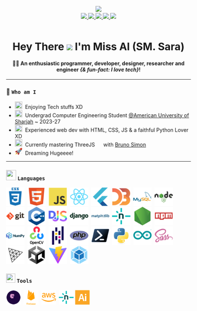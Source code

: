 <div id="header" align="center">
  <img src="https://media.giphy.com/media/v1.Y2lkPTc5MGI3NjExczZjNjRkejVvbWZicW1nenFqdDZ4cnc5NGk1dmtiNDNtY25namRkdiZlcD12MV9pbnRlcm5hbF9naWZfYnlfaWQmY3Q9Zw/L1R1tvI9svkIWwpVYr/giphy.gif" width="500"/>
  
  <div id="badges">
  <a href="mailto:sidratul.s@outlook.com">
    <img src="https://img.shields.io/badge/Gmail-red?logo=gmail&logoColor=white"/>
  </a>
  <a href="https://www.linkedin.com/in/sidratul-muntaha-sara/">
    <img src="https://img.shields.io/badge/LinkedIn-blue?logo=linkedin&logoColor=white"/>
  </a>
  <a href="mailto:miss_ai">
    <img src="https://img.shields.io/badge/Discord-5865F2?logo=discord&logoColor=white"/>
  </a>
  <a href="https://www.youtube.com/channel/UCrR4bA2PhubbPealOso0nEg">
    <img src="https://img.shields.io/badge/Youtube-ff0000?logo=youtube&logoColor=white"/>
  </a>
  <a href="https://www.instagram.com/sara_designz">
    <img src="https://img.shields.io/badge/Instagram-d62976?logo=instagram&logoColor=white"/>
  </a>
</div>
  <img src="https://komarev.com/ghpvc/?username=sidratulmuntahasara&style=flat-square&color=blue" alt=""/>
  <h1>Hey There <img src="https://media.giphy.com/media/hvRJCLFzcasrR4ia7z/giphy.gif" width="30px"/>  I'm Miss AI (SM. Sara) </h1>
 <h4>👩‍💻 An enthusiastic programmer, developer, designer, researcher and engineer <i> {& fun-fact: I love tech}</i>!</h4>
</div>

---
### :unicorn: ```Who am I```
<ul>
  <li> <img src="https://cdn.discordapp.com/emojis/432278239805833246.gif" width="20" height="20" /> &nbsp;Enjoying Tech stuffs XD </li>
  <li> <img src="https://raw.githubusercontent.com/Tarikul-Islam-Anik/Microsoft-Teams-Animated-Emojis/master/Emojis/Smilies/Face%20with%20Rolling%20Eyes.png" width="20" height="20"/> &nbsp;Undergrad Computer Engineering Student <a href="https://www.aus.edu">@American University of Sharjah</a> ~ 2023-27 </li>
  <li> <img src="https://camo.githubusercontent.com/3d18e087320bd55242f093df43569639967c32d1cfefa2d7edfa2b95e1ac8d9f/68747470733a2f2f656d6f6a69732e736c61636b6d6f6a69732e636f6d2f656d6f6a69732f696d616765732f313630303730363732382f31303532312f6d656f775f636f64652e676966" width="20" height="20"/> &nbsp;Experienced web dev with HTML, CSS, JS & a faithful Python Lover XD </li>
  <li> <img src="https://cdn.discordapp.com/emojis/1141664822199590932.gif?size=128" width="20" height="20"/> &nbsp;Currently mastering ThreeJS <img src="https://cdn.discordapp.com/emojis/635273389099057152.gif" width="15" height="15"/> with <a href="https://github.com/brunosimon">Bruno Simon</a></li>
  <li> <img src="https://github.com/RoundedInfinity/animated_emoji/blob/main/example/screenshots/rocket.gif" width="20" height="20"/> &nbsp;Dreaming Hugeeee! </li>
</ul>

---
### <img src="https://cdn.discordapp.com/emojis/519655779750379521.gif" width="27" height="28"> ```Languages```
<div>
  <img src="https://github.com/devicons/devicon/blob/master/icons/css3/css3-plain-wordmark.svg"  title="CSS3" alt="CSS" width="50" height="50"/>&nbsp;
  <img src="https://github.com/devicons/devicon/blob/master/icons/html5/html5-original.svg" title="HTML5" alt="HTML" width="50" height="50"/>&nbsp;
  <img src="https://github.com/devicons/devicon/blob/master/icons/javascript/javascript-original.svg" title="JavaScript" alt="JavaScript" width="50" height="50"/>&nbsp;
  <img src="https://github.com/devicons/devicon/blob/master/icons/react/react-original.svg" title="React" alt="React" width="50" height="50"/>&nbsp;
  <img src="https://github.com/devicons/devicon/blob/master/icons/flutter/flutter-original.svg" title="Flutter" alt="Flutter" width="50" height="50"/>&nbsp;
  <img src="https://github.com/devicons/devicon/blob/master/icons/d3js/d3js-original.svg" title="D3js" alt="D3js" width="50" height="50"/>&nbsp;
  <img src="https://github.com/devicons/devicon/blob/master/icons/mysql/mysql-original-wordmark.svg" title="MySQL"  alt="MySQL" width="50" height="50"/>&nbsp;
  <img src="https://github.com/devicons/devicon/blob/master/icons/nodejs/nodejs-original-wordmark.svg" title="NodeJS" alt="NodeJS" width="50" height="50"/>&nbsp;
  <img src="https://github.com/devicons/devicon/blob/master/icons/git/git-original-wordmark.svg" title="Git" alt="Git" width="50" height="50"/>&nbsp;
  <img src="https://github.com/devicons/devicon/blob/master/icons/cplusplus/cplusplus-original.svg" title="C++" alt="C++" width="50" height="50"/>&nbsp;
  <img src="https://github.com/devicons/devicon/blob/master/icons/discordjs/discordjs-original.svg" title="Discordjs" alt="Discordjs" width="50" height="50"/>&nbsp;
  <img src="https://github.com/devicons/devicon/blob/master/icons/django/django-plain-wordmark.svg" title="Django" alt="Django" width="50" height="50"/>&nbsp;
  <img src="https://github.com/devicons/devicon/blob/master/icons/matplotlib/matplotlib-plain-wordmark.svg" title="Matplotlib" alt="Matplotlib" width="50" height="50"/>&nbsp;
  <img src="https://github.com/devicons/devicon/blob/master/icons/netlify/netlify-original.svg" title="Netlify" alt="Netlify" width="50" height="50"/>&nbsp;
  <img src="https://github.com/devicons/devicon/blob/master/icons/nodejs/nodejs-original.svg" title="Nodejs" alt="Nodejs" width="50" height="50"/>&nbsp;
  <img src="https://github.com/devicons/devicon/blob/master/icons/npm/npm-original-wordmark.svg" title="NPM" alt="NPM" width="50" height="50"/>&nbsp;
  <img src="https://github.com/devicons/devicon/blob/master/icons/numpy/numpy-original-wordmark.svg" title="Numpy" alt="Numpy" width="50" height="50"/>&nbsp;
  <img src="https://github.com/devicons/devicon/blob/master/icons/opencv/opencv-original-wordmark.svg" title="OpenCV" alt="OpenCV" width="50" height="50"/>&nbsp;
  <img src="https://github.com/devicons/devicon/blob/master/icons/pandas/pandas-original.svg" title="Pandas" alt="Pandas" width="50" height="50"/>&nbsp;
  <img src="https://github.com/devicons/devicon/blob/master/icons/php/php-original.svg" title="PHP" alt="PHP" width="50" height="50"/>&nbsp;
  <img src="https://github.com/devicons/devicon/blob/master/icons/powershell/powershell-original.svg" title="Powershell" alt="Powershell" width="50" height="50"/>&nbsp;
  <img src="https://github.com/devicons/devicon/blob/master/icons/python/python-original.svg" title="Python" alt="Python" width="50" height="50"/>&nbsp;
  <img src="https://github.com/devicons/devicon/blob/master/icons/arduino/arduino-original.svg" title="Arduino" alt="Arduino" width="50" height="50"/>&nbsp;
  <img src="https://github.com/devicons/devicon/blob/master/icons/sass/sass-original.svg" title="Sass" alt="Sass" width="50" height="50"/>&nbsp;
  <img src="https://github.com/devicons/devicon/blob/master/icons/threejs/threejs-original.svg" title="Threejs" alt="Threejs" width="50" height="50"/>&nbsp;
  <img src="https://github.com/devicons/devicon/blob/master/icons/unity/unity-original.svg" title="Unity" alt="Unity" width="50" height="50"/>&nbsp;
  <img src="https://github.com/devicons/devicon/blob/master/icons/vitejs/vitejs-original.svg" title="Vitejs" alt="Vitejs" width="50" height="50"/>&nbsp;
  <img src="https://github.com/devicons/devicon/blob/master/icons/webpack/webpack-original.svg" title="Webpack" alt="Webpack" width="50" height="50"/>&nbsp;
</div>

### <img src="https://cdn.discordapp.com/emojis/880715119166881823.png" width = "25" height = "25" /> ```Tools```
<div>
  <img src="https://github.com/devicons/devicon/blob/master/icons/aftereffects/aftereffects-original.svg" title="After Effects" alt="After Effects" width="40" height="40"/>&nbsp;
  <img src="https://github.com/devicons/devicon/blob/master/icons/firebase/firebase-plain-wordmark.svg" title="Firebase" alt="Firebase" width="40" height="40"/>&nbsp;
  <img src="https://github.com/devicons/devicon/blob/master/icons/amazonwebservices/amazonwebservices-plain-wordmark.svg" title="AWS" alt="AWS" width="40" height="40"/>&nbsp;
  <img src="https://github.com/devicons/devicon/blob/master/icons/netlify/netlify-original.svg" title="Netlify" alt="Netlify" width="40" height="40"/>
  <img src="https://github.com/devicons/devicon/blob/master/icons/illustrator/illustrator-plain.svg" title="Adobe Illustrator" alt="Adobe Illustrator" width="40" height="40"/>&nbsp;
</div>
